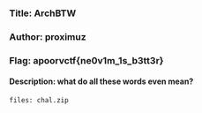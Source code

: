 ### Title: ArchBTW
### Author: proximuz
### Flag: apoorvctf{ne0v1m_1s_b3tt3r}

#### Description: what do all these words even mean?

```files: chal.zip```
